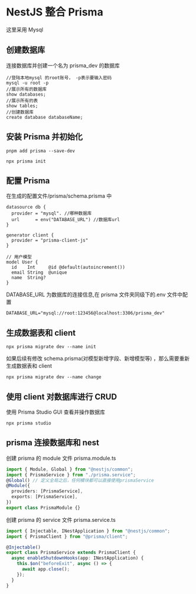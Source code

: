 # NestJS 整合 Prisma

这里采用 Mysql

## 创建数据库

连接数据库并创建一个名为 prisma_dev 的数据库

```shell
//登陆本地mysql 的root账号， -p表示要输入密码
mysql -u root -p
//展示所有的数据库
show databases;
//展示所有的表
show tables;
//创建数据库
create database databaseName;
```

## 安装 Prisma 并初始化

```shell
pnpm add prisma --save-dev

npx prisma init
```

## 配置 Prisma

在生成的配置文件/prisma/schema.prisma 中

```prisma
datasource db {
  provider = "mysql". //哪种数据库
  url      = env("DATABASE_URL") //数据库url
}

generator client {
  provider = "prisma-client-js"
}

// 用户模型
model User {
  id    Int     @id @default(autoincrement())
  email String  @unique
  name  String?
}
```

DATABASE_URL 为数据库的连接信息,在 prisma 文件夹同级下的.env 文件中配置

```shell
DATABASE_URL="mysql://root:123456@localhost:3306/prisma_dev"
```

## 生成数据表和 client

```shell
npx prisma migrate dev --name init
```

如果后续有修改 schema.prisma(对模型新增字段、新增模型等) ，那么需要重新生成数据表和 client

```shell
npx prisma migrate dev --name change
```

## 使用 client 对数据库进行 CRUD

使用 Prisma Studio GUI 查看并操作数据库

```shell
npx prisma studio
```

## prisma 连接数据库和 nest

创建 prisma 的 module 文件 prisma.module.ts

```typescript
import { Module, Global } from "@nestjs/common";
import { PrismaService } from "./prisma.service";
@Global() // 定义全局之后，任何模块都可以直接使用prismaService
@Module({
  providers: [PrismaService],
  exports: [PrismaService],
})
export class PrismaModule {}
```

创建 prisma 的 service 文件 prisma.service.ts

```typescript
import { Injectable, INestApplication } from "@nestjs/common";
import { PrismaClient } from "@prisma/client";

@Injectable()
export class PrismaService extends PrismaClient {
  async enableShutdownHooks(app: INestApplication) {
    this.$on("beforeExit", async () => {
      await app.close();
    });
  }
}
```
